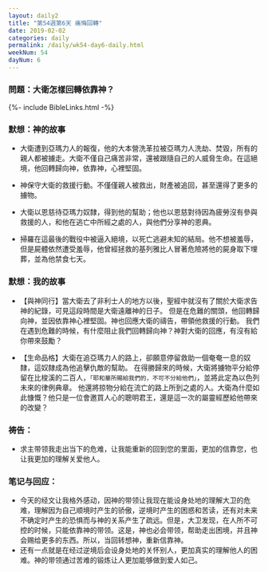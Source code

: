 ```yaml
---
layout: daily2
title: "第54週第6天 痛悔回轉"
date: 2019-02-02
categories: daily
permalink: /daily/wk54-day6-daily.html
weekNum: 54
dayNum: 6
---
```


### 問題：大衛怎樣回轉依靠神？

{%- include BibleLinks.html -%}

### 默想：神的故事 
+ 大衛遭到亞瑪力人的報復，他的大本營洗革拉被亞瑪力人洗劫、焚毀，所有的親人都被擄走。大衛不僅自己痛苦非常，還被跟隨自己的人威脅生命。在這絕境，他回轉歸向神，依靠神，心裡堅固。

+ 神保守大衛的救援行動。不僅僅親人被救出，財產被追回，甚至還得了更多的擄物。

+ 大衛以恩慈待亞瑪力奴隸，得到他的幫助；他也以恩慈對待因為疲勞沒有參與救援的人，和他在逃亡中所經之處的人，與他們分享神的恩典。

+ 掃羅在這最後的戰役中被逼入絕境，以死亡逃避未知的結局。他不想被羞辱，但是屍體依然遭受羞辱，他曾經拯救的基列雅比人冒著危險將他的屍身取下埋葬，並為他禁食七天。

### 默想：我的故事
+ 【與神同行】當大衛去了非利士人的地方以後，聖經中就沒有了關於大衛求告神的紀錄，可見這段時間是大衛遠離神的日子。
但是在危難的關頭，他回轉歸向神，並因依靠神心裡堅固。神也回應大衛的禱告，帶領他救援的行動。
我們在遇到危難的時候，有什麼阻止我們回轉歸向神？神對大衛的回應，有沒有給你帶來鼓勵？

+ 【生命品格】大衛在追亞瑪力人的路上，卻願意停留救助一個奄奄一息的奴隸，這奴隸成為他追擊仇敵的幫助。
在得勝歸來的時候，大衛將擄物平分給停留在比梭溪的二百人，`「耶和華所賜給我們的，不可不分給他們」`，並將此定為以色列未來的律例典章。
他還將掠物分給在流亡的路上所到之處的人。大衛為什麼如此慷慨？他只是一位會邀買人心的聰明君王，還是這一次的屬靈經歷給他帶來的改變？

### 祷告：

+ 求主带领我走出当下的危难，让我能重新的回到您的里面，更加的信靠您，也让我更加的理解关爱他人。

### 笔记与回应：

+ 今天的经文让我格外感动，因神的带领让我现在能设身处地的理解大卫的危难，理解因为自己顺境时产生的骄傲，逆境时产生的困惑和苦读，还有对未来不确定时产生的恐惧而与神的关系产生了疏远。但是，大卫发现，在人所不可控的时候，只能依靠神的带领。这是，神也必会带领，帮助走出困境，并且神会赐给更多的东西。所以，当回转想神，重新信靠神。
+ 还有一点就是在经过逆境后会设身处地的关怀别人，更加真实的理解他人的困难。神的带领通过苦难的锻炼让人更加能够做到爱人如己。